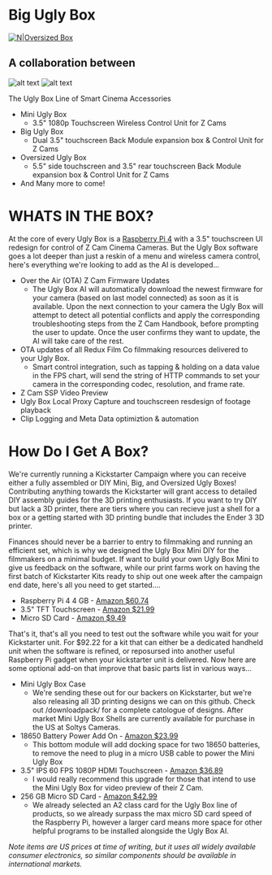 # Big Ugly Box

[![N|Oversized Box](https://reduxfilm.co/wp-content/uploads/2020/07/box-1.gif)](https://github.com/ReduxLuxe/biguglybox/blob/master/downloadpack/Back%20Shell%20150mm%20Deep.stl)


## A collaboration between

![alt text](https://reduxfilm.co/wp-content/uploads/2018/08/Website-Banner.png)
![alt text](https://static.wixstatic.com/media/957aa3_aaa32e44cbdb4689bb038f12eb43d21e~mv2.png/v1/fill/w_222,h_84,al_c,q_85,usm_0.66_1.00_0.01/SC%20logo3.webp)


The Ugly Box Line of Smart Cinema Accessories

- Mini Ugly Box
   * 3.5" 1080p Touchscreen Wireless Control Unit for Z Cams
 - Big Ugly Box
    * Dual 3.5" touchscreen Back Module expansion box & Control Unit for Z Cams
  - Oversized Ugly Box
    * 5.5" side touchscreen and 3.5" rear touchscreen Back Module expansion box & Control Unit for Z Cams
  - And Many more to come!

# WHATS IN THE BOX?

At the core of every Ugly Box is a [Raspberry Pi 4](ttps://amzn.to/392KJrs0) with a 3.5" touchscreen UI redesign for control of Z Cam Cinema Cameras. But the Ugly Box software goes a lot deeper than just a reskin of a menu and wireless camera control, here's everything we're looking to add as the AI is developed...

* Over the Air (OTA) Z Cam Firmware Updates
  * The Ugly Box AI will automatically download the newest firmware for your camera (based on last model connected) as soon as it is available. Upon the next connection to your camera the Ugly Box will attempt to detect all potential conflicts and apply the corresponding troubleshooting steps from the Z Cam Handbook, before prompting the user to update. Once the user confirms they want to update, the AI will take care of the rest. 
* OTA updates of all Redux Film Co filmmaking resources delivered to your Ugly Box.
    * Smart control integration, such as tapping & holding on a data value in the FPS chart, will send the string of HTTP commands to set your camera in the corresponding codec, resolution, and frame rate.
* Z Cam SSP Video Preview
* Ugly Box Local Proxy Capture and touchscreen resdesign of footage playback
* Clip Logging and Meta Data optimiztion & automation



# How Do I Get A Box?
We're currently running a Kickstarter Campaign where you can receive either a fully assembled or DIY Mini, Big, and Oversized Ugly Boxes! Contributing anything towards the Kickstarter will grant access to detailed DIY assembly guides for the 3D printing enthusiasts. If you want to try DIY but lack a 3D printer, there are tiers where you can recieve just a shell for a box or a getting started with 3D printing bundle that includes the Ender 3 3D printer. 

Finances should never be a barrier to entry to filmmaking and running an efficient set, which is why we designed the Ugly Box Mini DIY for the filmmakers on a minimal budget. If want to build your own Ugly Box Mini to give us feedback on the software, while our print farms work on having the first batch of Kickstarter Kits ready to ship out one week after the campaign end date, here's all you need to get started....


* Raspberry Pi 4 4 GB - [Amazon   $60.74](https://amzn.to/2ZGeafT) 
* 3.5" TFT Touchscreen - [Amazon $21.99](https://amzn.to/2DQEk72) 
* Micro SD Card - [Amazon $9.49](https://amzn.to/3fFZv9W) 

That's it, that's all you need to test out the software while you wait for your Kickstarter unit. For $92.22 for a kit that can either be a dedicated handheld unit when the software is refined, or reposursed into another useful Raspberry Pi gadget when your kickstarter unit is delivered. Now here are some optional add-on that improve that basic parts list in various ways...

* Mini Ugly Box Case
    * We're sending these out for our backers on Kickstarter, but we're also releasing all 3D printing designs we can on this github. Check out /downloadpack/ for a complete catologue of designs. After market Mini Ugly Box Shells are currently available for purchase in the US at Soltys Cameras. 
* 18650 Battery Power Add On - [Amazon   $23.99](https://amzn.to/32wE5bv) 
    *   This bottom module will add docking space for two 18650 batteries, to remove the need to plug in a micro USB cable to power the Mini Ugly Box
* 3.5" IPS 60 FPS 1080P HDMI Touchscreen - [Amazon $36.89](https://amzn.to/397eNSP) 
    * I would really recommend this upgrade for those that intend to use the Mini Ugly Box for video preview of their Z Cam. 
* 256 GB Micro SD Card - [Amazon $42.99](https://amzn.to/2ZGvYYc)
    * We already selected an A2 class card for the Ugly Box line of products, so we already surpass the max micro SD card speed of the Raspberry Pi, however a larger card means more space for other helpful programs to be installed alongside the Ugly Box AI.  

*Note items are US prices at time of writing, but it uses all widely available consumer electronics, so similar components should be available in international markets.*

